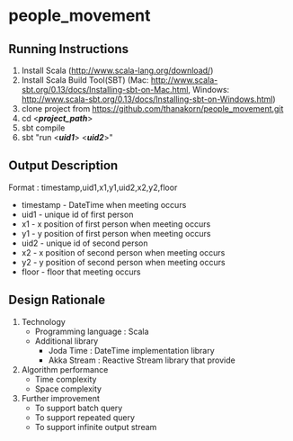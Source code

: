 # people_movement

Running Instructions<br />
------
1. Install Scala (http://www.scala-lang.org/download/)<br />
2. Install Scala Build Tool(SBT) (Mac: http://www.scala-sbt.org/0.13/docs/Installing-sbt-on-Mac.html, Windows: http://www.scala-sbt.org/0.13/docs/Installing-sbt-on-Windows.html)<br />
3. clone project from https://github.com/thanakorn/people_movement.git<br />
4. cd <**_project_path_**><br />
5. sbt compile<br />
6. sbt "run <**_uid1_**> <**_uid2_**>"<br />

Output Description<br />
------
 Format : timestamp,uid1,x1,y1,uid2,x2,y2,floor<br />
* timestamp - DateTime when meeting occurs<br />
* uid1 - unique id of first person<br />
* x1 - x position of first person when meeting occurs<br />
* y1 - y position of first person when meeting occurs<br />
* uid2 - unique id of second person<br />
* x2 - x position of second person when meeting occurs<br />
* y2 - y position of second person when meeting occurs<br />
* floor - floor that meeting occurs<br />

Design Rationale<br />
------
1. Technology<br />
    * Programming language : Scala
    * Additional library
        * Joda Time : DateTime implementation library
        * Akka Stream : Reactive Stream library that provide
2. Algorithm performance<br />
    * Time complexity
    * Space complexity
3. Further improvement<br />
    * To support batch query
    * To support repeated query
    * To support infinite output stream